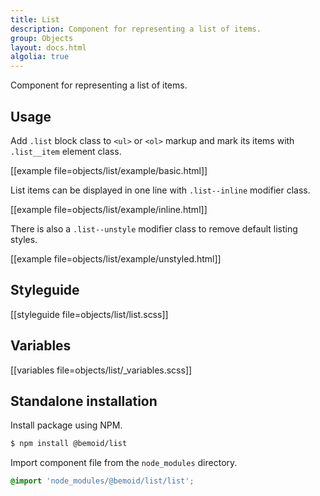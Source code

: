 ```yaml
---
title: List
description: Component for representing a list of items.
group: Objects
layout: docs.html
algolia: true
---
```


Component for representing a list of items.

## Usage

Add `.list` block class to `<ul>` or `<ol>` markup and mark its items with `.list__item` element class.

[[example file=objects/list/example/basic.html]]

List items can be displayed in one line with `.list--inline` modifier class.

[[example file=objects/list/example/inline.html]]

There is also a `.list--unstyle` modifier class to remove default listing styles.

[[example file=objects/list/example/unstyled.html]]

## Styleguide

[[styleguide file=objects/list/list.scss]]

## Variables

[[variables file=objects/list/_variables.scss]]

## Standalone installation

Install package using NPM.

```bash
$ npm install @bemoid/list
```

Import component file from the `node_modules` directory.

```scss
@import 'node_modules/@bemoid/list/list';
```